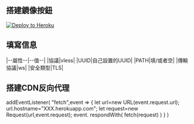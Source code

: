 ## 搭建鏡像按鈕
<p><a href="https://dashboard.heroku.com/new?template=https://github.com/dietrichr/test"> <img src="https://www.herokucdn.com/deploy/button.svg" alt="Deploy to Heroku" /></a></p>

## 填寫信息
|--屬性--|--值--|
|協議|vless|
|UUID|自己設置的UUID|
|PATH|填/或者空|
|傳輸協議|ws|
|安全類型|TLS|

## 搭建CDN反向代理
> 

addEventListener(
      "fetch",event => {
         let url=new URL(event.request.url);
         url.hostname="XXX.herokuapp.com";
         let request=new Request(url,event.request);
         event. respondWith(
           fetch(request)
         )
      }
    ) 

